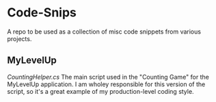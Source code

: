 # Code-Snips
A repo to be used as a collection of misc code snippets from various projects.

MyLevelUp
------
*CountingHelper.cs*
The main script used in the "Counting Game" for the MyLevelUp application. I am wholey responsible for this version of the script, so it's a great example of my production-level coding style.
